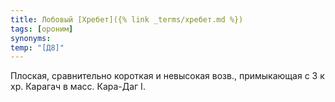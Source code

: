 ```yaml
---
title: Лобовый [Хребет]({% link _terms/хребет.md %})
tags: [ороним]
synonyms:
temp: "[Д8]"
---
```


Плоская, сравнительно короткая и невысокая возв., примыкающая с З к хр. Карагач
в масс. Кара-Даг I.
